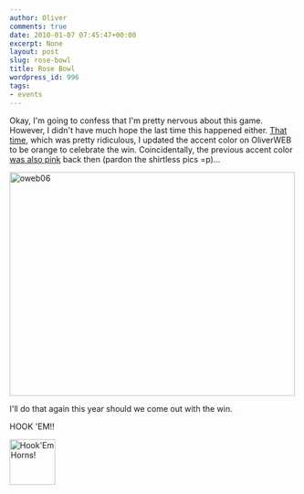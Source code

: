 ```yaml
---
author: Oliver
comments: true
date: 2010-01-07 07:45:47+00:00
excerpt: None
layout: post
slug: rose-bowl
title: Rose Bowl
wordpress_id: 996
tags:
- events
---
```


Okay, I'm going to confess that I'm pretty nervous about this game.  However, I didn't have much hope the last time this happened either.  <a href="https://www.owiber.com/2006/01/05/wow/#header">That time</a>, which was pretty ridiculous, I updated the accent color on OliverWEB to be orange to celebrate the win.  Coincidentally, the previous accent color <a href="http://www.oliverweb.com/index06.php">was also pink</a> back then (pardon the shirtless pics =p)...

<a href="http://www.flickr.com/photos/owiber/57106197/" title="oweb06 by owiber, on Flickr"><img src="https://farm1.static.flickr.com/32/57106197_ab1f0eb7c1.jpg" width="500" height="392" alt="oweb06" /></a>

I'll do that again this year should we come out with the win.

HOOK 'EM!!

<a href="https://www.owiber.com/?attachment_id=997" rel="attachment wp-att-997"><img src="https://www.owiber.com/wp-content/uploads/2010/01/Photo-on-2010-01-07-at-01.35-80x80.jpg" alt="Hook'Em Horns!" title="Photo on 2010-01-07 at 01.35" width="80" height="80" class="alignnone size-thumbnail wp-image-997" /></a>
